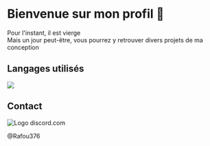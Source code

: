 <h1> Bienvenue sur mon profil 👋</h1>
Pour l'instant, il est vierge</br>
Mais un jour peut-être, vous pourrez y retrouver divers projets de ma conception

<h2>Langages utilisés</h2>

<img src= "https://skillicons.dev/icons?i=js,html,css,python,lua">

<h2>Contact</h2>


<img src="https://skillicons.dev/icons?i=discord" alt="Logo discord.com">

@Rafou376
